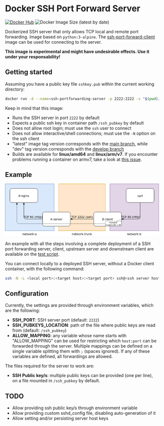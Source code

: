 # Docker SSH Port Forward Server

[![Docker Hub](https://img.shields.io/badge/%20-DockerHub-blue?logo=docker&style=plastic)](https://hub.docker.com/r/davidlor/ssh-port-forward-server)
![Docker Image Size (latest by date)](https://img.shields.io/docker/image-size/davidlor/ssh-port-forward-server?sort=date&style=plastic)

Dockerized SSH server that only allows TCP local and remote port forwarding. Image based on `python:3-alpine`. The [ssh-port-forward-client](https://github.com/David-Lor/Docker-SSH-Port-Forward-Client) image can be used for connecting to the server.

**This image is experimental and might have undesirable effects. Use it under your responsability!**

## Getting started

Assuming you have a public key file `sshkey.pub` within the current working directory:

```bash
docker run -d --name=ssh-portforwarding-server -p 2222:2222 -v "$(pwd)/sshkey.pub:/ssh_pubkey:ro" davidlor/ssh-port-forward-server:dev
```

Keep in mind that this image:

- Runs the SSH server in port `2222` by default
- Expects a public ssh key in container path `/ssh_pubkey` by default
- Does not allow root login; must use the `ssh` user to connect
- Does not allow interactive/shell connections; must use the `-N` option on the ssh client
- "latest" image tag version corresponds with the [main branch](https://github.com/David-Lor/Docker-SSH-Port-Forward-Server/tree/main), while "dev" tag version corresponds with the [develop branch](https://github.com/David-Lor/Docker-SSH-Port-Forward-Server/tree/develop)
- Builds are available for **linux/amd64** and **linux/arm/v7**. If you encounter problems running a container on armv7, take a look at [this issue](https://github.com/docker-library/python/issues/637#issuecomment-904544160).

## Example

![Diagram](docs/diagram.png)

An example with all the steps involving a complete deployment of a SSH port forwarding server, client, upstream server and downstream client are available on the [test script](tools/test.sh).

You can connect locally to a deployed SSH server, without a Docker client container, with the following command:

```bash
ssh -N -L <local port>:<target host>:<target port> ssh@<ssh server host> -i <private key> -p 2222
```

## Configuration

Currently, the settings are provided through environment variables, which are the following:

- **SSH_PORT**: SSH server port (default: `2222`)
- **SSH_PUBKEYS_LOCATION**: path of the file where public keys are read from (default: `/ssh_pubkey`)
- **ALLOW_MAPPING**: any variable whose name starts with "ALLOW_MAPPING" can be used for restricting which `host:port` can be forwarded through the server. Multiple mappings can be defined on a single variable splitting them with `;` (spaces ignored). If any of these variables are defined, all forwardings are allowed.

The files required for the server to work are:

- **SSH Public key/s**: multiple public keys can be provided (one per line), on a file mounted in `/ssh_pubkey` by default.

## TODO

- Allow providing ssh public key/s through environment variable
- Allow providing custom sshd_config file, disabling auto-generation of it
- Allow setting and/or persisting server host keys
